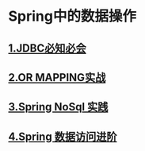 # Spring中的数据操作

## [1.JDBC必知必会](spring-jdbc.md)

## [2.OR MAPPING实战](spring-or-mapping.md)

## [3.Spring NoSql 实践](spring-no-sql.md)

## [4.Spring 数据访问进阶](spring-data-access-high-level.md)